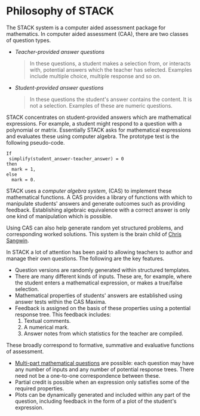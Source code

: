 # Philosophy of STACK

The STACK system is a computer aided assessment package for mathematics.
In computer aided assessment (CAA), there are two classes of question types.

*  *Teacher-provided answer questions*

   >  In these questions, a student makes a selection from, or interacts with, potential answers which the teacher has selected.
  	  Examples include multiple choice, multiple response and so on.
*  *Student-provided answer questions*

   >  In these questions the student's answer contains the content.
      It is not a selection. Examples of these are numeric questions.

STACK concentrates on student-provided answers which are mathematical expressions.
For example, a student might respond to a question with a polynomial or matrix.
Essentially STACK asks for mathematical expressions and evaluates these using computer algebra.
The prototype test is the following pseudo-code.

	If
	 simplify(student_answer-teacher_answer) = 0
	then
	  mark = 1,
	else
	  mark = 0.

STACK uses a *computer algebra system*, (CAS) to implement these mathematical functions.
A CAS provides a library of functions with which to manipulate students' answers and generate outcomes such as providing feedback.
Establishing algebraic equivalence with a correct answer is only one kind of manipulation which is possible.

Using CAS can also help generate random yet structured problems, and corresponding worked solutions.
This system is the brain child of [Chris Sangwin](mailto:chris@sangwin.com).

In STACK a lot of attention has been paid to allowing teachers to author and manage their own questions. The following are the key features.

* Question versions are randomly generated within structured templates.
* There are many different kinds of inputs. These are, for example, where the student enters a mathematical expression, or makes a true/false selection.
* Mathematical properties of students' answers are established using answer tests within the CAS Maxima.
* Feedback is assigned on the basis of these properties using a potential response tree. This feedback includes:
	1. Textual comments.
	2. A numerical mark.
	3. Answer notes from which statistics for the teacher are compiled.

These broadly correspond to formative, summative and evaluative functions of assessment.

* [Multi-part mathematical questions](../Authoring/Multi-part_mathematical_questions.md) are possible:
  each question may have any number of inputs and any number of potential response trees.
  There need not be a one-to-one correspondence between these.
* Partial credit is possible when an expression only satisfies some of the required properties.
* Plots can be dynamically generated and included within any part of the question, including feedback in the form of a plot of the student's expression.

